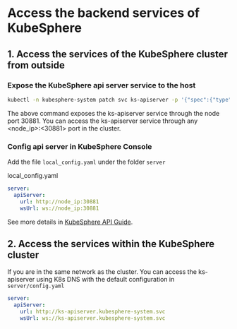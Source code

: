 # Access the backend services of KubeSphere

## 1. Access the services of the KubeSphere cluster from outside

### Expose the KubeSphere api server service to the host

```sh
kubectl -n kubesphere-system patch svc ks-apiserver -p '{"spec":{"type":"NodePort","ports":[{"name":"ks-apiserver","port":80,"protocal":"TCP","targetPort":9090,"nodePort":30881}]}}'
```

The above command exposes the ks-apiserver service through the node port 30881. You can access the ks-apiserver service through any <node_ip>:<30881> port in the cluster.

### Config api server in KubeSphere Console

Add the file `local_config.yaml` under the folder `server`

local_config.yaml

```yaml
server:
  apiServer:
    url: http://node_ip:30881
    wsUrl: ws://node_ip:30881
```

See more details in [KubeSphere API Guide](https://v2-1.docs.kubesphere.io/docs/api-reference/api-guide/).

## 2. Access the services within the KubeSphere cluster

If you are in the same network as the cluster. You can access the ks-apiserver using K8s DNS with the default configuration in `server/config.yaml`

```yaml
server:
  apiServer:
    url: http://ks-apiserver.kubesphere-system.svc
    wsUrl: ws://ks-apiserver.kubesphere-system.svc
```
